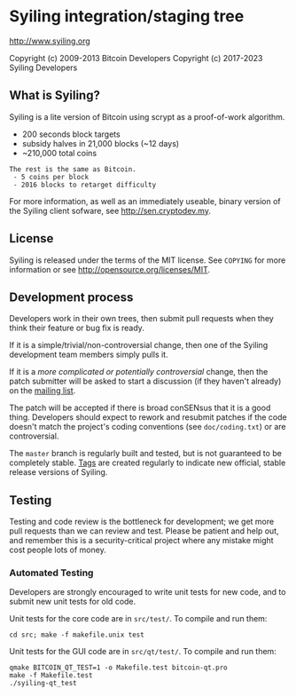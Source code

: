 Syiling integration/staging tree
================================

http://www.syiling.org

Copyright (c) 2009-2013 Bitcoin Developers
Copyright (c) 2017-2023 Syiling Developers

What is Syiling?
----------------

Syiling is a lite version of Bitcoin using scrypt as a proof-of-work algorithm.
 - 200 seconds block targets
 - subsidy halves in 21,000 blocks (~12 days)
 - ~210,000 total coins
```
The rest is the same as Bitcoin.
 - 5 coins per block
 - 2016 blocks to retarget difficulty
```
For more information, as well as an immediately useable, binary version of
the Syiling client sofware, see http://sen.cryptodev.my.

License
-------

Syiling is released under the terms of the MIT license. See `COPYING` for more
information or see http://opensource.org/licenses/MIT.

Development process
-------------------

Developers work in their own trees, then submit pull requests when they think
their feature or bug fix is ready.

If it is a simple/trivial/non-controversial change, then one of the Syiling
development team members simply pulls it.

If it is a *more complicated or potentially controversial* change, then the patch
submitter will be asked to start a discussion (if they haven't already) on the
[mailing list](http://sourceforge.net/mailarchive/forum.php?forum_name=bitcoin-development).

The patch will be accepted if there is broad conSENsus that it is a good thing.
Developers should expect to rework and resubmit patches if the code doesn't
match the project's coding conventions (see `doc/coding.txt`) or are
controversial.

The `master` branch is regularly built and tested, but is not guaranteed to be
completely stable. [Tags](https://github.com/bitcoin/bitcoin/tags) are created
regularly to indicate new official, stable release versions of Syiling.

Testing
-------

Testing and code review is the bottleneck for development; we get more pull
requests than we can review and test. Please be patient and help out, and
remember this is a security-critical project where any mistake might cost people
lots of money.

### Automated Testing

Developers are strongly encouraged to write unit tests for new code, and to
submit new unit tests for old code.

Unit tests for the core code are in `src/test/`. To compile and run them:

    cd src; make -f makefile.unix test

Unit tests for the GUI code are in `src/qt/test/`. To compile and run them:

    qmake BITCOIN_QT_TEST=1 -o Makefile.test bitcoin-qt.pro
    make -f Makefile.test
    ./syiling-qt_test

